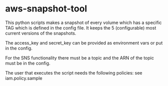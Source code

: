 aws-snapshot-tool
=================

This python scripts makes a snapshot of every volume which has a specific TAG which is defined in the config file. It keeps the 5 (configurable) most current versions of the snapshots.

The access_key and secret_key can be provided as environment vars or put in the config.

For the SNS functionality there must be a topic and the ARN of the topic must be in the config.


The user that executes the script needs the following policies: see iam.policy.sample
